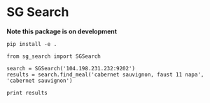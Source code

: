 # SG Search

**Note this package is on development**

```
pip install -e .
```

```
from sg_search import SGSearch

search = SGSearch('104.198.231.232:9202')
results = search.find_meal('cabernet sauvignon, faust 11 napa', 'cabernet sauvignon')

print results
```